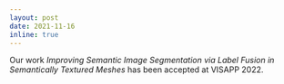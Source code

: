 ```yaml
---
layout: post
date: 2021-11-16
inline: true
---
```


Our work *Improving Semantic Image Segmentation via Label Fusion in Semantically Textured Meshes* has been accepted at VISAPP 2022.
